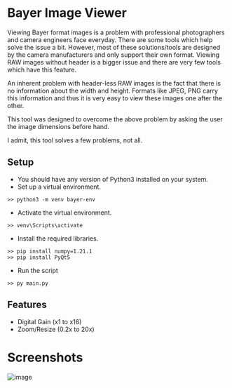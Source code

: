 # Bayer Image Viewer

Viewing Bayer format images is a problem with professional photographers and camera engineers face everyday. There are some tools which help solve the issue a bit. However, most of these solutions/tools are designed by the camera manufacturers and only support their own format. Viewing RAW images without header is a bigger issue and there are very few tools which have this feature. 

An inherent problem with header-less RAW images is the fact that there is no information about the width and height. Formats like JPEG, PNG carry this information and thus it is very easy to view these images one after the other. 

This tool was designed to overcome the above problem by asking the user the image dimensions before hand. 

I admit, this tool solves a few problems, not all.

## Setup

- You should have any version of Python3 installed on your system.
- Set up a virtual environment.
```
>> python3 -m venv bayer-env
```
- Activate the virtual environment.
```
>> venv\Scripts\activate
```
- Install the required libraries.
```
>> pip install numpy=1.21.1
>> pip install PyQt5
```
- Run the script
```
>> py main.py
```

## Features

- Digital Gain (x1 to x16)
- Zoom/Resize (0.2x to 20x)

# Screenshots

![image](https://user-images.githubusercontent.com/26250290/144701942-4a17fac7-f067-47ff-8e0c-e4b1bbec1bd0.png)

